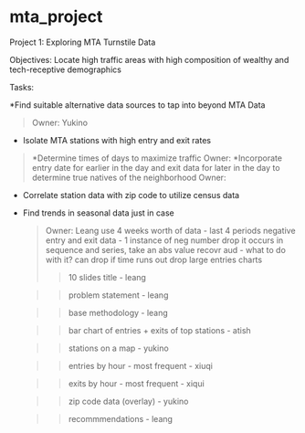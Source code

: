 # mta_project
Project 1: Exploring MTA Turnstile Data

Objectives: Locate high traffic areas with high composition of wealthy and tech-receptive demographics

Tasks:

*Find suitable alternative data sources to tap into beyond MTA Data
  > Owner: Yukino
* Isolate MTA stations with high entry and exit rates
> *Determine times of days to maximize traffic
  > Owner:
> *Incorporate entry date for earlier in the day and exit data for later in the day to determine true natives of the neighborhood
  > Owner:
* Correlate station data with zip code to utilize census data
* Find trends in seasonal data just in case
  > Owner: Leang
use 4 weeks worth of data - last 4 periods
 negative entry and exit data - 1 instance of neg number drop it 
 occurs in sequence and series, take an abs value 
 recovr aud - what to do with it? can drop if time runs out 
 drop large entries 
charts
  >>10 slides 
    >>title - leang
    
    >>problem statement - leang
    
    >>base methodology - leang
    
    >>bar chart of entries + exits of top stations  - atish
    
    >>stations on a map - yukino
    
    >>entries by hour - most frequent - xiuqi
    
    >>exits by hour - most frequent - xiqui
    
    >>zip code data (overlay) - yukino
    
    >>recommmendations - leang
